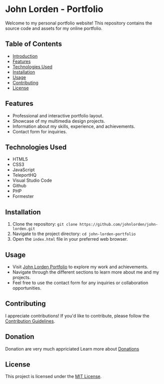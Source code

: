 # John Lorden - Portfolio

Welcome to my personal portfolio website! This repository contains the source code and assets for my online portfolio.

## Table of Contents
- [Introduction](#john-lorden)
- [Features](#features)
- [Technologies Used](#technologies-used)
- [Installation](#installation)
- [Usage](#usage)
- [Contributing](#contributing)
- [License](#license)

## Features
- Professional and interactive portfolio layout.
- Showcase of my multimedia design projects.
- Information about my skills, experience, and achievements.
- Contact form for inquiries.

## Technologies Used
- HTML5
- CSS3
- JavaScript
- TeleportHQ
- Visual Studio Code
- Github
- PHP
- Formester

## Installation
1. Clone the repository: `git clone https://github.com/johnlorden/john-lorden.git`
2. Navigate to the project directory: `cd john-lorden-portfolio`
3. Open the `index.html` file in your preferred web browser.

## Usage
- Visit [John Lorden Portfolio](https://johnlorden.me/) to explore my work and achievements.
- Navigate through the different sections to learn more about me and my projects.
- Feel free to use the contact form for any inquiries or collaboration opportunities.

## Contributing
I appreciate contributions! If you'd like to contribute, please follow the [Contribution Guidelines](CONTRIBUTING.md).

## Donation
Donation are very much appriciated Learn more about [Donations](Donations.md)

## License
This project is licensed under the [MIT License](LICENSE).

